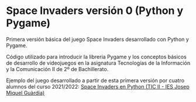 # Space Invaders versión 0 (Python y Pygame)
Primera versión básica del juego Space Invaders desarrollado con Python y Pygame. 

Código utilizado para introducir la libreria Pygame y los conceptos básicos de desarrollo de videojuegos en la asignatura Tecnologías de la Información y la Comunicación II de 2º de Bachillerato.

Ejemplo del juego desarrollado a partir de esta primera versión por cuatro alumnos del curso 2021/2022:
[Space Invaders en Python (TIC II - IES Josep Miquel Guàrdia)](https://www.youtube.com/watch?v=HSlQrSHlAA4)
